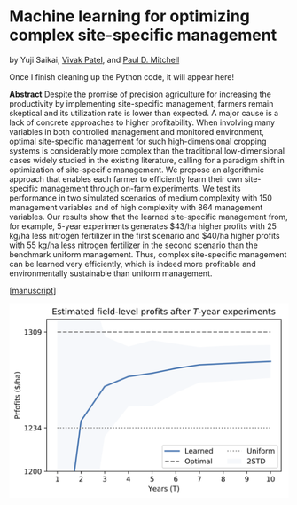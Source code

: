 # Machine learning for optimizing complex site-specific management
by Yuji Saikai, [Vivak Patel](http://pages.stat.wisc.edu/~vrpatel6/), and [Paul D. Mitchell](https://aae.wisc.edu/faculty/pdmitchell/)

Once I finish cleaning up the Python code, it will appear here!

**Abstract**
Despite the promise of precision agriculture for increasing the productivity by implementing site-specific management, farmers remain skeptical and its utilization rate is lower than expected. A major cause is a lack of concrete approaches to higher profitability. When involving many variables in both controlled management and monitored environment, optimal site-specific management for such high-dimensional cropping systems is considerably more complex than the traditional low-dimensional cases widely studied in the existing literature, calling for a paradigm shift in optimization of site-specific management. We propose an algorithmic approach that enables each farmer to efficiently learn their own site-specific management through on-farm experiments. We test its performance in two simulated scenarios of medium complexity with 150 management variables and of high complexity with 864 management variables. Our results show that the learned site-specific management from, for example, 5-year experiments generates $43/ha higher profits with 25 kg/ha less nitrogen fertilizer in the first scenario and $40/ha higher profits with 55 kg/ha less nitrogen fertilizer in the second scenario than the benchmark uniform management. Thus, complex site-specific management can be learned very efficiently, which is indeed more profitable and environmentally sustainable than uniform management.

[[manuscript](bopa.pdf)]

![](pi_curves.png)
